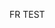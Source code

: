 <!-- 
.. title: FR test
.. slug: fr-test
.. date: 2015-10-27 20:39:20 UTC+02:00
.. tags: archlinux, macbook
.. category: 
.. link: 
.. description: 
.. type: text
-->

FR TEST
